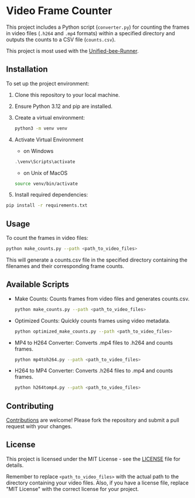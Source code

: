 # Video Frame Counter

This project includes a Python script (`converter.py`) for counting the frames in video files (`.h264` and `.mp4` formats) within a specified directory and outputs the counts to a CSV file (`counts.csv`).

This project is most used with the [Unified-bee-Runner](https://github.com/Elias2660/Unified-bee-Runner).

## Installation

To set up the project environment:

1. Clone this repository to your local machine.
2. Ensure Python 3.12 and pip are installed.
3. Create a virtual environment:

   ```sh
   python3 -m venv venv
   ```

4. Activate Virtual Environment 
    - on Windows

    ```powershell
    .\venv\Scripts\activate
    ```

    - on Unix of MacOS

    ```sh
    source venv/bin/activate
    ```

5. Install required dependencies: 

```sh
pip install -r requirements.txt
```

## Usage
To count the frames in video files:

```sh
python make_counts.py --path <path_to_video_files>
```

This will generate a counts.csv file in the specified directory containing the filenames and their corresponding frame counts.

## Available Scripts

- Make Counts: Counts frames from video files and generates counts.csv.
  ```sh
  python make_counts.py --path <path_to_video_files>
  ```
- Optimized Counts: Quickly counts frames using video metadata.
  ```sh
  python optimized_make_counts.py --path <path_to_video_files>
  ```
- MP4 to H264 Converter: Converts .mp4 files to .h264 and counts frames.
  ```sh
  python mp4toh264.py --path <path_to_video_files>
  ```
- H264 to MP4 Converter: Converts .h264 files to .mp4 and counts frames.
  ```sh
  python h264tomp4.py --path <path_to_video_files>
  ```

## Contributing

[Contributions](Contributing.md) are welcome! Please fork the repository and submit a pull request with your changes.

## License
This project is licensed under the MIT License - see the [LICENSE](LICENSE) file for details.

Remember to replace `<path_to_video_files>` with the actual path to the directory containing your video files. Also, if you have a license file, replace "MIT License" with the correct license for your project.